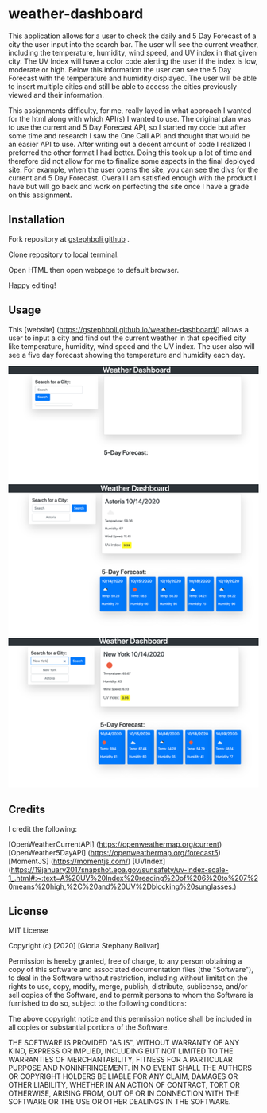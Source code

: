 # weather-dashboard

This application allows for a user to check the daily and 5 Day Forecast of a city the user input into the search bar. The user will see the current weather, including the temperature, humidity, wind speed, and UV index in that given city. The UV Index will have a color code alerting the user if the index is low, moderate or high. Below this information the user can see the 5 Day Forecast with the temperature and humidity displayed. The user will be able to insert multiple cities and still be able to access the cities previously viewed and their information. 

This assignments difficulty, for me, really layed in what approach I wanted for the html along with which API(s) I wanted to use. The original plan was to use the current and 5 Day Forecast API, so I started my code but after some time and research I saw the One Call API and thought that would be an easier API to use. After writing out a decent amount of code I realized I preferred the other format I had better. Doing this took up a lot of time and therefore did not allow for me to finalize some aspects in the final deployed site. For example, when the user opens the site, you can see the divs for the current and 5 Day Forecast. Overall I am satisfied enough with the product I have but will go back and work on perfecting the site once I have a grade on this assignment. 

## Installation

Fork repository at [gstephboli github](https://github.com/gstephboli/weather-dashboard) .

Clone repository to local terminal.

Open HTML then open webpage to default browser.

Happy editing!

## Usage

This [website] (https://gstephboli.github.io/weather-dashboard/) allows a user to input a city and find out the current weather in that specified city like temperature, humidity, wind speed and the UV index. The user also will see a five day forecast showing the temperature and humidity each day. 

![Homepage](./images/homepage.png)
![FirstSearch](./images/first-search.png)
![SecondSearch](./images/second-search.png)

## Credits

I credit the following:

[OpenWeatherCurrentAPI] (https://openweathermap.org/current)
[OpenWeather5DayAPI] (https://openweathermap.org/forecast5)
[MomentJS] (https://momentjs.com/)
[UVIndex] (https://19january2017snapshot.epa.gov/sunsafety/uv-index-scale-1_.html#:~:text=A%20UV%20Index%20reading%20of%206%20to%207%20means%20high,%2C%20and%20UV%2Dblocking%20sunglasses.)


## License

MIT License

Copyright (c) [2020] [Gloria Stephany Bolivar]

Permission is hereby granted, free of charge, to any person obtaining a copy
of this software and associated documentation files (the "Software"), to deal
in the Software without restriction, including without limitation the rights
to use, copy, modify, merge, publish, distribute, sublicense, and/or sell
copies of the Software, and to permit persons to whom the Software is
furnished to do so, subject to the following conditions:

The above copyright notice and this permission notice shall be included in all
copies or substantial portions of the Software.

THE SOFTWARE IS PROVIDED "AS IS", WITHOUT WARRANTY OF ANY KIND, EXPRESS OR
IMPLIED, INCLUDING BUT NOT LIMITED TO THE WARRANTIES OF MERCHANTABILITY,
FITNESS FOR A PARTICULAR PURPOSE AND NONINFRINGEMENT. IN NO EVENT SHALL THE
AUTHORS OR COPYRIGHT HOLDERS BE LIABLE FOR ANY CLAIM, DAMAGES OR OTHER
LIABILITY, WHETHER IN AN ACTION OF CONTRACT, TORT OR OTHERWISE, ARISING FROM,
OUT OF OR IN CONNECTION WITH THE SOFTWARE OR THE USE OR OTHER DEALINGS IN THE
SOFTWARE.